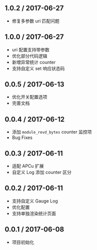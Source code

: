 ## 1.0.2 / 2017-06-27

 * 修复多参数 uri 匹配问题


## 1.0.0 / 2017-06-27

  * uri 配置支持带参数
  * 优化部分代码逻辑
  * 新增异常统计 counter
  * 支持自定义 set 响应状态码


## 0.0.5 / 2017-06-13
  * 优化开关配置选项
  * 完善文档


## 0.0.4 / 2017-06-12
  * 添加 `module_revd_bytes` counter 监控项
  * Bug Fixes


## 0.0.3 / 2017-06-11
  * 适配 APCu 扩展
  * 自定义 Log 添加 counter 区分


## 0.0.2 / 2017-06-11
  * 支持自定义 Gauge Log
  * 优化配置
  * 支持单独渲染统计页面


## 0.0.1 / 2017-06-08
  * 项目初始化
